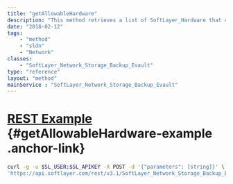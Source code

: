 ```yaml
---
title: "getAllowableHardware"
description: "This method retrieves a list of SoftLayer_Hardware that can be authorized to this SoftLayer_Network_Storage. "
date: "2018-02-12"
tags:
    - "method"
    - "sldn"
    - "Network"
classes:
    - "SoftLayer_Network_Storage_Backup_Evault"
type: "reference"
layout: "method"
mainService : "SoftLayer_Network_Storage_Backup_Evault"
---
```


# [REST Example](#getAllowableHardware-example) <a href="/article/rest/"><i class="fas fa-question"></i></a> {#getAllowableHardware-example .anchor-link} 
```bash
curl -g -u $SL_USER:$SL_APIKEY -X POST -d '{"parameters": [string]}' \
'https://api.softlayer.com/rest/v3.1/SoftLayer_Network_Storage_Backup_Evault/{SoftLayer_Network_Storage_Backup_EvaultID}/getAllowableHardware'
```
